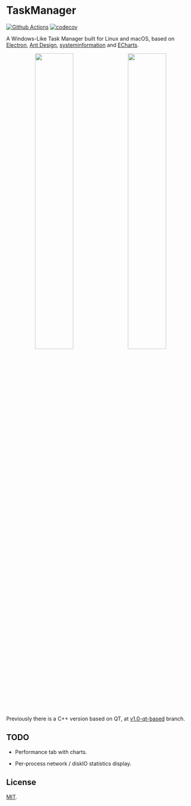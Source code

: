 # TaskManager 

[![Github Actions](https://github.com/yxwangcs/taskmanager/workflows/build/badge.svg)](https://github.com/yxwangcs/taskmanager/actions?query=branch%3Amaster) [![codecov](https://codecov.io/gh/yxwangcs/taskmanager/branch/master/graph/badge.svg)](https://codecov.io/gh/yxwangcs/taskmanager/branch/master)

A Windows-Like Task Manager built for Linux and macOS, based on [Electron](https://electronjs.org/), [Ant Design](https://ant.design/), [systeminformation](https://www.npmjs.com/package/systeminformation) and [ECharts](https://www.echartsjs.com/en/index.html).

<p float="left" align="center">
  <img src="https://github.com/yxwangcs/taskmanager/raw/master/screenshots/1.png" width="45%" />
  &emsp;
  <img src="https://github.com/yxwangcs/taskmanager/raw/master/screenshots/2.png" width="45%" /> 
</p>

Previously there is a C++ version based on QT, at [v1.0-qt-based](https://github.com/yxwangcs/taskmanager/tree/v1.0-qt-based) branch.

## TODO
* Performance tab with charts.

* Per-process network / diskIO statistics display.

## License
[MIT](https://github.com/yxwangcs/taskmanager/blob/master/LICENSE).
